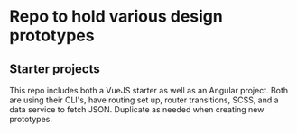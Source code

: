 # Repo to hold various design prototypes

## Starter projects
This repo includes both a VueJS starter as well as an Angular project. Both are using their CLI's, have routing set up, router transitions, SCSS, and a data service to fetch JSON. Duplicate as needed when creating new prototypes.